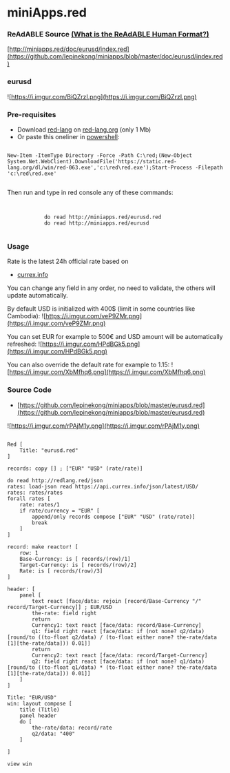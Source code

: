 
# miniApps.red


### ReAdABLE Source [(What is the ReAdABLE Human Format?)](http://readablehumanformat.com)

[http://miniapps.red/doc/eurusd/index.red](https://github.com/lepinekong/miniapps/blob/master/doc/eurusd/index.red)


### eurusd

![https://i.imgur.com/BiQZrzI.png](https://i.imgur.com/BiQZrzI.png)
                    

### Pre-requisites


- Download [red-lang](https://www.red-lang.org/p/download.html) on [red-lang.org](https://www.red-lang.org) (only 1 Mb)
- Or paste this oneliner in [powershell](http://www.powertheshell.com/topic/learnpowershell/firststeps/console/):




```

New-Item -ItemType Directory -Force -Path C:\red;(New-Object System.Net.WebClient).DownloadFile('https://static.red-lang.org/dl/win/red-063.exe','c:\red\red.exe');Start-Process -Filepath 'c:\red\red.exe'            
        
```


Then run and type in red console any of these commands: 


```


            do read http://miniapps.red/eurusd.red
            do read http://miniapps.red/eurusd           
        
```



### Usage


Rate is the latest 24h official rate based on

- [currex.info](https://currex.info/)
                        

You can change any field in any order, no need to validate, the others will update automatically.

By default USD is initialized with 400$ (limit in some countries like Cambodia):
![https://i.imgur.com/veP9ZMr.png](https://i.imgur.com/veP9ZMr.png)
                    
You can set EUR for example to 500€ and USD amount will be automatically refreshed:
![https://i.imgur.com/HPdBGk5.png](https://i.imgur.com/HPdBGk5.png)
                    
You can also override the default rate for example to 1.15:
![https://i.imgur.com/XbMfhq6.png](https://i.imgur.com/XbMfhq6.png)
                    

### Source Code

- [https://github.com/lepinekong/miniapps/blob/master/eurusd.red](https://github.com/lepinekong/miniapps/blob/master/eurusd.red)
                        
![https://i.imgur.com/rPAjM1y.png](https://i.imgur.com/rPAjM1y.png)
                    


```

Red [
    Title: "eurusd.red"
]

records: copy [] ; ["EUR" "USD" (rate/rate)] 

do read http://redlang.red/json
rates: load-json read https://api.currex.info/json/latest/USD/
rates: rates/rates
forall rates [
    rate: rates/1
    if rate/currency = "EUR" [
        append/only records compose ["EUR" "USD" (rate/rate)] 
        break
    ]
]

record: make reactor! [
    row: 1
    Base-Currency: is [ records/(row)/1]
    Target-Currency: is [ records/(row)/2]
    Rate: is [ records/(row)/3]
]

header: [
    panel [
        text react [face/data: rejoin [record/Base-Currency "/" record/Target-Currency]] ; EUR/USD
        the-rate: field right 
        return
        Currency1: text react [face/data: record/Base-Currency]
        q1: field right react [face/data: if (not none? q2/data) [round/to ((to-float q2/data) / (to-float either none? the-rate/data [1][the-rate/data])) 0.01]]
        return
        Currency2: text react [face/data: record/Target-Currency]
        q2: field right react [face/data: if (not none? q1/data) [round/to ((to-float q1/data) * (to-float either none? the-rate/data [1][the-rate/data])) 0.01]]
    ]
]

Title: "EUR/USD"
win: layout compose [
    title (Title)
    panel header 
    do [
        the-rate/data: record/rate
        q2/data: "400"
    ]
    
]

view win
            
        
```


